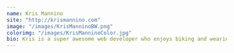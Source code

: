 ```yaml
---
name: Kris Mannino
site: "http://krismannino.com"
image: "/images/KrisManninoBW.png"
colorimg: "/images/KrisManninoColor.jpg"
bio: Kris is a super awesome web developer who enjoys biking and wearing hats.
---
```

